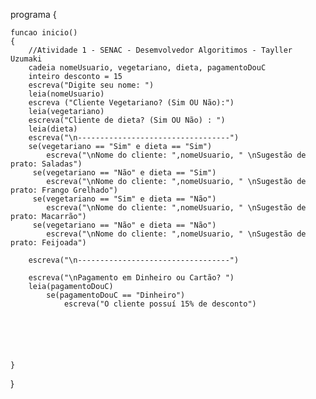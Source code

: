 programa
{
	
	funcao inicio()
	{
		//Atividade 1 - SENAC - Desemvolvedor Algoritimos - Tayller Uzumaki
		cadeia nomeUsuario, vegetariano, dieta, pagamentoDouC
		inteiro desconto = 15
		escreva("Digite seu nome: ")
		leia(nomeUsuario)
		escreva ("Cliente Vegetariano? (Sim OU Não):")
		leia(vegetariano)
		escreva("Cliente de dieta? (Sim OU Não) : ")
		leia(dieta)
		escreva("\n----------------------------------")
		se(vegetariano == "Sim" e dieta == "Sim")
			escreva("\nNome do cliente: ",nomeUsuario, " \nSugestão de prato: Saladas")
	     se(vegetariano == "Não" e dieta == "Sim")
	     	escreva("\nNome do cliente: ",nomeUsuario, " \nSugestão de prato: Frango Grelhado")
	     se(vegetariano == "Sim" e dieta == "Não")
	     	escreva("\nNome do cliente: ",nomeUsuario, " \nSugestão de prato: Macarrão")
	     se(vegetariano == "Não" e dieta == "Não")
	     	escreva("\nNome do cliente: ",nomeUsuario, " \nSugestão de prato: Feijoada")

		escreva("\n----------------------------------")

		escreva("\nPagamento em Dinheiro ou Cartão? ")
		leia(pagamentoDouC)
			se(pagamentoDouC == "Dinheiro")
				escreva("O cliente possuí 15% de desconto")
		
		
			
			
	
		
	}
}
